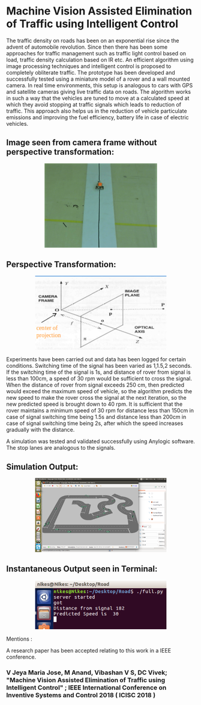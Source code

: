 # Machine Vision Assisted Elimination of Traffic using Intelligent Control

The traffic density on roads has been on an exponential 
rise since the advent of automobile revolution. Since
then there has been some approaches for traffic management
such as traffic light control based on load, traffic density
calculation based on IR etc. An efficient algorithm using image
processing techniques and intelligent control is proposed to
completely obliterate traffic. The prototype has been developed
and successfully tested using a miniature model of a rover and a
wall mounted camera. In real time environments, this setup is
analogous to cars with GPS and satellite cameras giving live
traffic data on roads. The algorithm works in such a way that the
vehicles are tuned to move at a calculated speed at which they
avoid stopping at traffic signals which leads to reduction of
traffic. This approach also helps us in the reduction of vehicle
particulate emissions and improving the fuel efficiency, battery
life in case of electric vehicles.

## Image seen from camera frame without perspective transformation:

<p align="center">
  <img src="images/Videocam_1.png" width="300"/>
</p>

## Perspective Transformation:

<p align="center">
  <img src="images/Screenshot from 2017-10-18 00-06-11.png" width="350"/>
</p>

Experiments have been carried out and data has been logged
for certain conditions. Switching time of the signal has been
varied as 1,1.5,2 seconds. 
If the switching time of the signal is 1s, and distance
of rover from signal is less than 100cm, a speed of 30 rpm
would be sufficient to cross the signal. When the distance of
rover from signal exceeds 250 cm, then predicted would
exceed the maximum speed of vehicle, so the algorithm
predicts the new speed to make the rover cross the signal at
the next iteration, so the new predicted speed is brought down
to 40 rpm.
It is sufficient that the
rover maintains a minimum speed of 30 rpm for distance less
than 150cm in case of signal switching time being 1.5s and
distance less than 200cm in case of signal switching time
being 2s, after which the speed increases gradually with the
distance.

A simulation was tested and validated successfully using Anylogic software.
The stop lanes are analogous to the signals.

## Simulation Output:

<p align="center">
  <img src="images/Screenshot from 2018-02-01 00-05-34.png" width="350"/>
</p>

## Instantaneous Output seen in Terminal:

<p align="center">
  <img src="images/OP_screen.png" width="350"/>
</p>


Mentions :

A research paper has been accepted relating to this work in a IEEE conference.

### V Jeya Maria Jose, M Anand, Vibashan V S, DC Vivek; "Machine Vision Assisted Elimination of Traffic using Intelligent Control" ; IEEE International Conference on Inventive Systems and Control 2018 ( ICISC 2018 )





